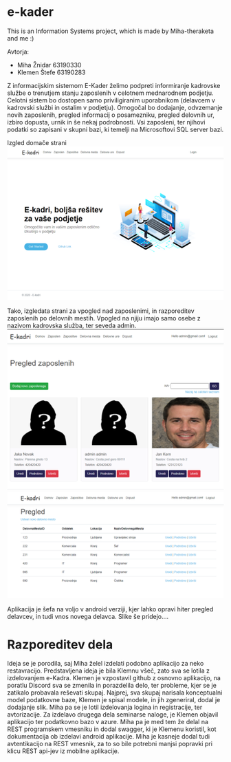 # e-kader
This is an Information Systems project, which is made by Miha-theraketa and me :)

Avtorja:
  - Miha Žnidar 63190330
  - Klemen Štefe 63190283

Z informacijskim sistemom E-Kader želimo podpreti informiranje kadrovske službe o trenutjem stanju zaposlenih v celotnem mednarodnem podjetju.
Celotni sistem bo dostopen samo priviligiranim uporabnikom (delavcem v kadrovski službi in ostalim v podjetju).
Omogočal bo dodajanje, odvzemanje novih zaposlenih, pregled informacij o posamezniku, pregled delovnih ur, izbiro dopusta, urnik in še nekaj podrobnosti.
Vsi zaposleni, ter njihovi podatki so zapisani v skupni bazi, ki temelji na Microsoftovi SQL server bazi.

Izgled domače strani
<img src="web/wwwroot/Images/HomePage.PNG">

Tako, izgledata strani za vpogled nad zaposlenimi, in razporeditev zaposlenih po delovnih mestih. Vpogled na njiju imajo samo osebe z nazivom kadrovska služba, ter seveda admin.
<img src="web/wwwroot/Images/Zaposleni.PNG">
<img src="web/wwwroot/Images/DelovnoMesto.PNG">

Aplikacija je šefa na voljo v android verziji, kjer lahko opravi hiter pregled delavcev, in tudi vnos novega delavca.
Slike še pridejo....

# Razporeditev dela
Ideja se je porodila, saj Miha želel izdelati podobno aplikacijo za neko restavracijo. Predstavljena ideja je bila Klemnu všeč, zato sva se lotila z izdelovanjem e-Kadra.
Klemen je vzpostavil github z osnovno aplikacijo, na poratlu Discord sva se zmenila in porazdelila delo, ter probleme, kjer se je zatikalo probavala reševati skupaj.
Najprej, sva skupaj narisala konceptualni model podatkovne baze, Klemen je spisal modele, in jih zgeneriral, dodal je dodajanje slik. Miha pa se je lotil izdelovanja logina in registracije, ter avtorizacije. Za izdelavo drugega dela seminarse naloge, je Klemen objavil aplikacijo ter podatkovno bazo v azure. Miha pa je med tem že delal na REST programskem vmesniku in dodal swagger, ki je Klemenu koristil, kot dokumentacija ob izdelavi android aplikacije. Miha je kasneje dodal tudi avtentikacijo na REST vmesnik, za to so bile potrebni manjsi popravki pri klicu REST api-jev iz mobilne aplikacije.


